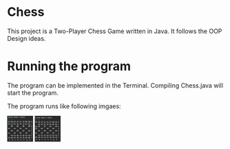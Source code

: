 # Chess
This project is a Two-Player Chess Game written in Java. It follows the OOP Design ideas. 

# Running the program
The program can be implemented in the Terminal. Compiling Chess.java will start the program.

The program runs like following imgaes:

<img src = "https://github.com/PuChen7/Chess/blob/master/image/run1.jpeg" width="60" height="60">

<img src = "https://github.com/PuChen7/Chess/blob/master/image/run2.jpeg" width="60" height="60">